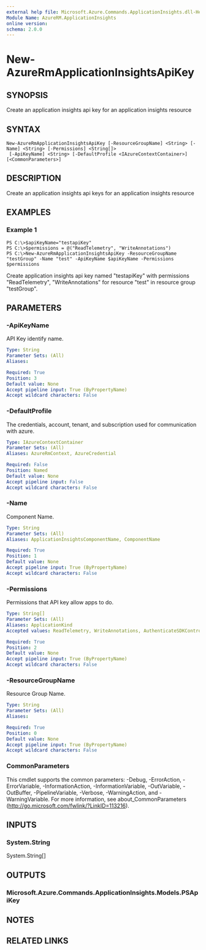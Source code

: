 ```yaml
---
external help file: Microsoft.Azure.Commands.ApplicationInsights.dll-Help.xml
Module Name: AzureRM.ApplicationInsights
online version: 
schema: 2.0.0
---
```


# New-AzureRmApplicationInsightsApiKey

## SYNOPSIS
Create an application insights api key for an application insights resource

## SYNTAX

```
New-AzureRmApplicationInsightsApiKey [-ResourceGroupName] <String> [-Name] <String> [-Permissions] <String[]>
 [-ApiKeyName] <String> [-DefaultProfile <IAzureContextContainer>] [<CommonParameters>]
```

## DESCRIPTION
Create an application insights api keys for an application insights resource

## EXAMPLES

### Example 1
```
PS C:\>$apiKeyName="testapiKey"
PS C:\>$permissions = @("ReadTelemetry", "WriteAnnotations")
PS C:\>New-AzureRmApplicationInsightsApiKey -ResourceGroupName "testGroup" -Name "test" -ApiKeyName $apiKeyName -Permissions $permissions
```

Create application insights api key named "testapiKey" with permissions "ReadTelemetry", "WriteAnnotations" for resource "test" in resource group "testGroup".

## PARAMETERS

### -ApiKeyName
API Key identify name.

```yaml
Type: String
Parameter Sets: (All)
Aliases: 

Required: True
Position: 3
Default value: None
Accept pipeline input: True (ByPropertyName)
Accept wildcard characters: False
```

### -DefaultProfile
The credentials, account, tenant, and subscription used for communication with azure.

```yaml
Type: IAzureContextContainer
Parameter Sets: (All)
Aliases: AzureRmContext, AzureCredential

Required: False
Position: Named
Default value: None
Accept pipeline input: False
Accept wildcard characters: False
```

### -Name
Component Name.

```yaml
Type: String
Parameter Sets: (All)
Aliases: ApplicationInsightsComponentName, ComponentName

Required: True
Position: 1
Default value: None
Accept pipeline input: True (ByPropertyName)
Accept wildcard characters: False
```

### -Permissions
Permissions that API key allow apps to do.

```yaml
Type: String[]
Parameter Sets: (All)
Aliases: ApplicationKind
Accepted values: ReadTelemetry, WriteAnnotations, AuthenticateSDKControlChannel

Required: True
Position: 2
Default value: None
Accept pipeline input: True (ByPropertyName)
Accept wildcard characters: False
```

### -ResourceGroupName
Resource Group Name.

```yaml
Type: String
Parameter Sets: (All)
Aliases: 

Required: True
Position: 0
Default value: None
Accept pipeline input: True (ByPropertyName)
Accept wildcard characters: False
```

### CommonParameters
This cmdlet supports the common parameters: -Debug, -ErrorAction, -ErrorVariable, -InformationAction, -InformationVariable, -OutVariable, -OutBuffer, -PipelineVariable, -Verbose, -WarningAction, and -WarningVariable. For more information, see about_CommonParameters (http://go.microsoft.com/fwlink/?LinkID=113216).

## INPUTS

### System.String
System.String[]

## OUTPUTS

### Microsoft.Azure.Commands.ApplicationInsights.Models.PSApiKey

## NOTES

## RELATED LINKS

